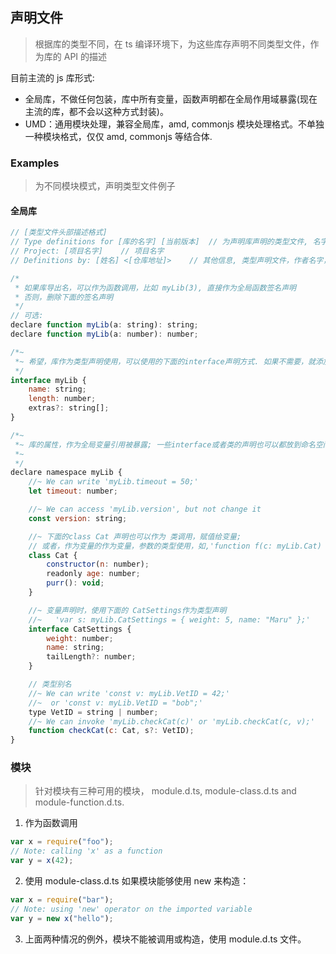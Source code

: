 ## 声明文件

> 根据库的类型不同，在 ts 编译环境下，为这些库存声明不同类型文件，作为库的 API 的描述

目前主流的 js 库形式:

- 全局库，不做任何包装，库中所有变量，函数声明都在全局作用域暴露(现在主流的库，都不会以这种方式封装)。
- UMD：通用模块处理，兼容全局库，amd, commonjs 模块处理格式。不单独一种模块格式，仅仅 amd, commonjs 等结合体.

### Examples

> 为不同模块模式，声明类型文件例子

#### 全局库

```javascript
// [类型文件头部描述格式]
// Type definitions for [库的名字] [当前版本]  // 为声明库声明的类型文件, 名字， 当前版本
// Project: [项目名字]    // 项目名字
// Definitions by: [姓名] <[仓库地址]>    // 其他信息, 类型声明文件，作者名字，仓库地址等

/*
 * 如果库导出名，可以作为函数调用，比如 myLib(3), 直接作为全局函数签名声明
 * 否则，删除下面的签名声明
 */
// 可选:
declare function myLib(a: string): string;
declare function myLib(a: number): number;

/*~
 *~ 希望，库作为类型声明使用，可以使用的下面的interface声明方式. 如果不需要，就添加命名空间中，作为interface 声明.
 */
interface myLib {
    name: string;
    length: number;
    extras?: string[];
}

/*~
 *~ 库的属性，作为全局变量引用被暴露; 一些interface或者类的声明也可以都放到命名空间声明.
 *~
 */
declare namespace myLib {
    //~ We can write 'myLib.timeout = 50;'
    let timeout: number;

    //~ We can access 'myLib.version', but not change it
    const version: string;

    //~ 下面的class Cat 声明也可以作为 类调用，赋值给变量;
    // 或者，作为变量的作为变量，参数的类型使用，如,'function f(c: myLib.Cat) { ... }
    class Cat {
        constructor(n: number);
        readonly age: number;
        purr(): void;
    }

    //~ 变量声明时，使用下面的 CatSettings作为类型声明
    //~   'var s: myLib.CatSettings = { weight: 5, name: "Maru" };'
    interface CatSettings {
        weight: number;
        name: string;
        tailLength?: number;
    }

    // 类型别名
    //~ We can write 'const v: myLib.VetID = 42;'
    //~  or 'const v: myLib.VetID = "bob";'
    type VetID = string | number;
    //~ We can invoke 'myLib.checkCat(c)' or 'myLib.checkCat(c, v);'
    function checkCat(c: Cat, s?: VetID);
}
```

### 模块

> 针对模块有三种可用的模块， module.d.ts, module-class.d.ts and module-function.d.ts.

1. 作为函数调用

```javascript
var x = require("foo");
// Note: calling 'x' as a function
var y = x(42);
```

2. 使用 module-class.d.ts 如果模块能够使用 new 来构造：

```javascript
var x = require("bar");
// Note: using 'new' operator on the imported variable
var y = new x("hello");
```

3. 上面两种情况的例外，模块不能被调用或构造，使用 module.d.ts 文件。
